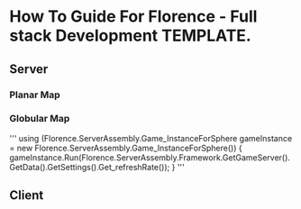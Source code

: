 # How To Guide For Florence - Full stack Development TEMPLATE.

## Server

### Planar Map

### Globular Map
'''
using (Florence.ServerAssembly.Game_InstanceForSphere gameInstance = new Florence.ServerAssembly.Game_InstanceForSphere())
{
    gameInstance.Run(Florence.ServerAssembly.Framework.GetGameServer().GetData().GetSettings().Get_refreshRate());
}
'''

## Client


